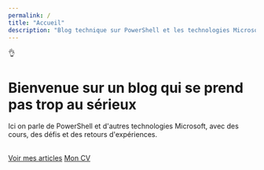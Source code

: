 ```yaml
---
permalink: /
title: "Accueil"
description: "Blog technique sur PowerShell et les technologies Microsoft pour l'administration système"
---
```


<div class="div_container">
    <div class="div_hero">
        <div class="div_hero_image">
            <span>👌</span>
        </div>
        <div class="div_hero_text">
            <h1 id="bienvenue">Bienvenue sur un blog qui se prend pas trop au sérieux</h1>
            <p>Ici on parle de PowerShell et d'autres technologies Microsoft, avec des cours, des défis et des retours d'expériences.</p>
            <br>
            <a class="a_hero_button_1" href="/blog">Voir mes articles</a>
            <a class="a_hero_button_2" href="/cv">Mon CV</a>
        </div>
    </div>
</div>
